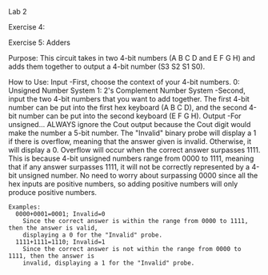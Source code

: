 Lab 2

Exercise 4:

Exercise 5: Adders

Purpose:
This circuit takes in two 4-bit numbers (A B C D and E F G H) and adds them together to output
a 4-bit number (S3 S2 S1 S0).

How to Use:
Input
	-First, choose the context of your 4-bit numbers.
		0: Unsigned Number System
		1: 2's Complement Number System
	-Second, input the two 4-bit numbers that you want to add together. The first 4-bit number can
	be put into the first hex keyboard (A B C D), and the second 4-bit number can be put into the
	second keyboard (E F G H).
Output
	-For unsigned...
		ALWAYS ignore the Cout output because the Cout digit would make the number a 5-bit number.
		The "Invalid" binary probe will display a 1 if there is overflow, meaning that the answer
		given is invalid. Otherwise, it will display a 0.
			Overflow will occur when the correct answer surpasses 1111. This is because 4-bit unsigned
			numbers range from 0000 to 1111, meaning that if any answer surpasses 1111, it will not be
			correctly represented by a 4-bit unsigned number. No need to worry about surpassing 0000
			since all the hex inputs are positive numbers, so adding positive numbers will only produce
			positive numbers.
      
    Examples:
      0000+0001=0001; Invalid=0
        Since the correct answer is within the range from 0000 to 1111, then the answer is valid,
        displaying a 0 for the "Invalid" probe.
      1111+1111=1110; Invalid=1
        Since the correct answer is not within the range from 0000 to 1111, then the answer is
        invalid, displaying a 1 for the "Invalid" probe.
